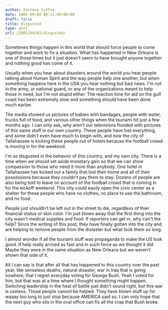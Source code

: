 ```yaml
---
author: 2dsteve_ty3fxq
date: 2005-09-04 00:11:00+00:00
draft: false
title: Disgusted
type: post
url: /2005/09/03/disgusted/
---
```


Sometimes things happen in this world that should force people to come together and work to fix a situation. What has happened in New Orleans is one of those times but it just doesn't seem to have brought anyone together and nothing good has come of it.

Usually when you hear about disasters around the world you hear people talking about Human Spirit and the way people help one another, but when something happens here in the USA you hear nothing but bad news. I'm not in the army, or national guard, or any of the organizations meant to help those in need, but I'm not stupid either. The reaction time for aid on the gulf coast has been extremely slow and something should have been done much earlier.

The media showed us pictures of babies with bandages, people with water, trucks full of food, and various other things when the tsunami hit just a few months ago. I can only ask, why aren't our televisions flooded with pictures of this same stuff in our own country. These people have lost everything, and some didn't even have much to begin with, and now the city of Tallahassee is kicking these people out of hotels because the football crowd is moving in for the weekend.

I'm so disgusted in the behavior of this country, and my own city. There is a time when we should set aside monetary gain so that we can show compassion to those who need it more than anybody. One hotel in Tallahassee has kicked out a family that lost their home and all of their possessions because they couldn't pay them to stay. Dozens of people are also being told to leave on account of the football crowd that is coming in for the kickoff weekend. This city could easily open the civic center as a shelter for these people who have no clothes, no place to use the bathroom, and no food.

People just shouldn't be left out in the street to die, regardless of thier financial status or skin color. I'm just blown away that the first thing into the city wasn't medical supplies and food. If reporters can get in, why can't the help? Since the writing of this post, they have finally gotten into the city and are helping to remove people from the distaster but what took them so long.

I almost wonder if all the tsunami stuff was propaganda to make the US look good. If help really arrived as fast and in such force as we thought it did. Maybe they were in the same situation as New Orleans but we weren't shown that side of it.

All I can say is that after all that has happened to this country over the past year, like senseless deaths, natural disaster, war in Iraq that is going nowhere, that I regret everyday voting for George Bush. Yeah I voted for him, but that was at a time where I thought something might happen. Switching leadership in the heat of battle just didn't sound right, but this war is useless. Those people cannot be helped. They have blown stuff up for waaay too long to just stop because AMERICA said so. I can only hope that the next guy who sits in the oval office can fix all the crap that Bush broke.
